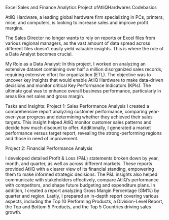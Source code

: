 Excel Sales and Finance Analytics Project ofAtliQHardwares Codebasics 

AtliQ Hardware, a leading global hardware firm specializing in PCs, printers, mice, and computers, is looking to increase sales and improve profit margins.

The Sales Director no longer wants to rely on reports or Excel files from various regional managers, as the vast amount of data spread across different files doesn’t easily yield valuable insights. This is where the role of a Data Analyst becomes crucial.

My Role as a Data Analyst:
In this project, I worked on analyzing an extensive dataset containing over half a million disorganized sales records, requiring extensive effort for organization (ETL). The objective was to uncover key insights that would enable AtliQ Hardware to make data-driven decisions and monitor critical Key Performance Indicators (KPIs). The ultimate goal was to enhance overall business performance, particularly in areas like net sales and gross margin.

Tasks and Insights:
Project 1: Sales Performance Analysis
I created a comprehensive report analyzing customer performance, comparing year-over-year progress and determining whether they achieved their sales targets. This insight helped AtliQ monitor customer sales patterns and decide how much discount to offer. Additionally, I generated a market performance versus target report, revealing the strong-performing regions and those in need of improvement.

Project 2: Financial Performance Analysis

I developed detailed Profit & Loss (P&L) statements broken down by year, month, and quarter, as well as across different markets. These reports provided AtliQ with a clearer view of its financial standing, empowering them to make informed strategic decisions. The P&L insights also helped communicate with stakeholders effectively, compare AtliQ’s performance with competitors, and shape future budgeting and expenditure plans.
In addition, I created a report analyzing Gross Margin Percentage (GM%) by quarter and region.
Lastly, I prepared an in-depth report covering various aspects, including the Top 10 Performing Products, a Division-Level Report, the Top and Bottom 5 Products, and the Top 5 Countries driving sales growth.
